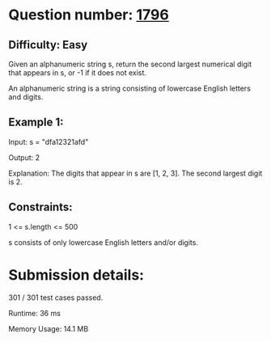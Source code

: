 # Question number: [1796](https://leetcode.com/problems/second-largest-digit-in-a-string/)

## Difficulty: Easy
Given an alphanumeric string s, return the second largest numerical digit that appears in s, or -1 if it does not exist.

An alphanumeric string is a string consisting of lowercase English letters and digits.

## Example 1:
Input: s = "dfa12321afd"

Output: 2

Explanation: The digits that appear in s are [1, 2, 3]. The second largest digit is 2.

## Constraints:

1 <= s.length <= 500

s consists of only lowercase English letters and/or digits.

# Submission details:

301 / 301 test cases passed.

Runtime: 36 ms

Memory Usage: 14.1 MB
